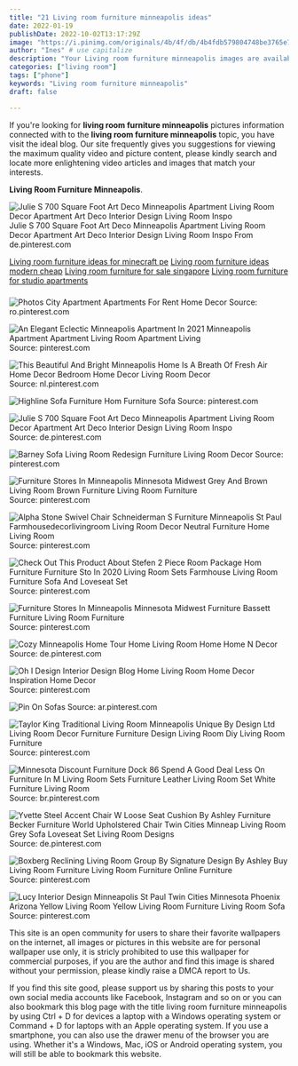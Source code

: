 ```yaml
---
title: "21 Living room furniture minneapolis ideas"
date: 2022-01-19
publishDate: 2022-10-02T13:17:29Z
image: "https://i.pinimg.com/originals/4b/4f/db/4b4fdb579804748be3765e70a447980d.jpg"
author: "Ines" # use capitalize
description: "Your Living room furniture minneapolis images are available in this site. Living room furniture minneapolis are a topic that is being searched for and liked by netizens today. You can Get the Living room furniture minneapolis files here. Get all royalty-free vectors."
categories: ["living room"]
tags: ["phone"]
keywords: "Living room furniture minneapolis"
draft: false

---
```


If you're looking for **living room furniture minneapolis** pictures information connected with to the **living room furniture minneapolis** topic, you have visit the ideal  blog.  Our site frequently  gives you  suggestions  for viewing  the maximum  quality video and picture  content, please kindly search and locate more enlightening video articles and images  that match your interests.

**Living Room Furniture Minneapolis**. 

![Julie S 700 Square Foot Art Deco Minneapolis Apartment Living Room Decor Apartment Art Deco Interior Design Living Room Inspo](https://i.pinimg.com/originals/c1/18/72/c11872fdefeb3a4a97f7d4ac230b5014.jpg "Julie S 700 Square Foot Art Deco Minneapolis Apartment Living Room Decor Apartment Art Deco Interior Design Living Room Inspo")
Julie S 700 Square Foot Art Deco Minneapolis Apartment Living Room Decor Apartment Art Deco Interior Design Living Room Inspo From de.pinterest.com

[Living room furniture ideas for minecraft pe](/living-room-furniture-ideas-for-minecraft-pe/)
[Living room furniture ideas modern cheap](/living-room-furniture-ideas-modern-cheap/)
[Living room furniture for sale singapore](/living-room-furniture-for-sale-singapore/)
[Living room furniture for studio apartments](/living-room-furniture-for-studio-apartments/)



### 

 


![Photos City Apartment Apartments For Rent Home Decor](https://i.pinimg.com/originals/52/ee/23/52ee235b8bc8bf18f00da669e72f2490.jpg "Photos City Apartment Apartments For Rent Home Decor")
Source: ro.pinterest.com

 

![An Elegant Eclectic Minneapolis Apartment In 2021 Minneapolis Apartment Apartment Living Room Apartment Living](https://i.pinimg.com/originals/6d/a7/71/6da771b6e6149943686e17d4fbcf9a11.jpg "An Elegant Eclectic Minneapolis Apartment In 2021 Minneapolis Apartment Apartment Living Room Apartment Living")
Source: pinterest.com

 

![This Beautiful And Bright Minneapolis Home Is A Breath Of Fresh Air Home Decor Bedroom Home Decor Living Room Decor](https://i.pinimg.com/originals/4c/6e/a4/4c6ea4cdf9e9dbd61ea3e170b8b7cd45.jpg "This Beautiful And Bright Minneapolis Home Is A Breath Of Fresh Air Home Decor Bedroom Home Decor Living Room Decor")
Source: nl.pinterest.com

 

![Highline Sofa Furniture Hom Furniture Sofa](https://i.pinimg.com/originals/f0/80/dd/f080dddda9040a197456dad1b77b3b38.jpg "Highline Sofa Furniture Hom Furniture Sofa")
Source: pinterest.com

 

![Julie S 700 Square Foot Art Deco Minneapolis Apartment Living Room Decor Apartment Art Deco Interior Design Living Room Inspo](https://i.pinimg.com/originals/c1/18/72/c11872fdefeb3a4a97f7d4ac230b5014.jpg "Julie S 700 Square Foot Art Deco Minneapolis Apartment Living Room Decor Apartment Art Deco Interior Design Living Room Inspo")
Source: de.pinterest.com

 

![Barney Sofa Living Room Redesign Furniture Living Room Decor](https://i.pinimg.com/originals/28/d5/0e/28d50ea32b2d18945086b44c8eecd93c.jpg "Barney Sofa Living Room Redesign Furniture Living Room Decor")
Source: pinterest.com

 

![Furniture Stores In Minneapolis Minnesota Midwest Grey And Brown Living Room Brown Furniture Living Room Furniture](https://i.pinimg.com/originals/56/13/67/5613677be50d5c1caeea087a2904b5d5.jpg "Furniture Stores In Minneapolis Minnesota Midwest Grey And Brown Living Room Brown Furniture Living Room Furniture")
Source: pinterest.com

 

![Alpha Stone Swivel Chair Schneiderman S Furniture Minneapolis St Paul Farmhousedecorlivingroom Living Room Decor Neutral Furniture Home Living Room](https://i.pinimg.com/originals/27/6e/0c/276e0cfb09b629b92a3211ff5948694a.jpg "Alpha Stone Swivel Chair Schneiderman S Furniture Minneapolis St Paul Farmhousedecorlivingroom Living Room Decor Neutral Furniture Home Living Room")
Source: pinterest.com

 

![Check Out This Product About Stefen 2 Piece Room Package Hom Furniture Furniture Sto In 2020 Living Room Sets Farmhouse Living Room Furniture Sofa And Loveseat Set](https://i.pinimg.com/originals/30/82/69/30826967a05414f05365f5869c34c87e.jpg "Check Out This Product About Stefen 2 Piece Room Package Hom Furniture Furniture Sto In 2020 Living Room Sets Farmhouse Living Room Furniture Sofa And Loveseat Set")
Source: pinterest.com

 

![Furniture Stores In Minneapolis Minnesota Midwest Furniture Bassett Furniture Living Room Furniture](https://i.pinimg.com/originals/5c/86/36/5c86369f017f4a76957a4c3c1445dd37.jpg "Furniture Stores In Minneapolis Minnesota Midwest Furniture Bassett Furniture Living Room Furniture")
Source: pinterest.com

 

![Cozy Minneapolis Home Tour Home Living Room Home Home N Decor](https://i.pinimg.com/originals/6d/82/17/6d8217fb99a9e647e2782b685854a6a7.jpg "Cozy Minneapolis Home Tour Home Living Room Home Home N Decor")
Source: de.pinterest.com

 

![Oh I Design Interior Design Blog Home Living Room Home Decor Inspiration Home Decor](https://i.pinimg.com/originals/19/94/0a/19940ac8231bfe8fafc5d1c6b9d36b36.jpg "Oh I Design Interior Design Blog Home Living Room Home Decor Inspiration Home Decor")
Source: pinterest.com

 

![Pin On Sofas](https://i.pinimg.com/736x/b1/20/c3/b120c3a699fbb0a3c886af87f770921b.jpg "Pin On Sofas")
Source: ar.pinterest.com

 

![Taylor King Traditional Living Room Minneapolis Unique By Design Ltd Living Room Decor Furniture Furniture Design Living Room Diy Living Room Furniture](https://i.pinimg.com/originals/37/d3/08/37d308bf70ea4cd8b3c46038e9db490d.jpg "Taylor King Traditional Living Room Minneapolis Unique By Design Ltd Living Room Decor Furniture Furniture Design Living Room Diy Living Room Furniture")
Source: pinterest.com

 

![Minnesota Discount Furniture Dock 86 Spend A Good Deal Less On Furniture In M Living Room Sets Furniture Leather Living Room Set White Furniture Living Room](https://i.pinimg.com/originals/13/6b/cb/136bcb393335e48794815daee2567755.jpg "Minnesota Discount Furniture Dock 86 Spend A Good Deal Less On Furniture In M Living Room Sets Furniture Leather Living Room Set White Furniture Living Room")
Source: br.pinterest.com

 

![Yvette Steel Accent Chair W Loose Seat Cushion By Ashley Furniture Becker Furniture World Upholstered Chair Twin Cities Minneap Living Room Grey Sofa Loveseat Set Living Room Designs](https://i.pinimg.com/originals/b6/c5/bc/b6c5bcf6a74fa1330a693d7e67c7cf61.jpg "Yvette Steel Accent Chair W Loose Seat Cushion By Ashley Furniture Becker Furniture World Upholstered Chair Twin Cities Minneap Living Room Grey Sofa Loveseat Set Living Room Designs")
Source: de.pinterest.com

 

![Boxberg Reclining Living Room Group By Signature Design By Ashley Buy Living Room Furniture Living Room Furniture Online Furniture](https://i.pinimg.com/originals/94/7d/ab/947dab61eb253bcad0b3009669cc3b89.png "Boxberg Reclining Living Room Group By Signature Design By Ashley Buy Living Room Furniture Living Room Furniture Online Furniture")
Source: pinterest.com

 

![Lucy Interior Design Minneapolis St Paul Twin Cities Minnesota Phoenix Arizona Yellow Living Room Yellow Living Room Furniture Living Room Sofa](https://i.pinimg.com/originals/4b/4f/db/4b4fdb579804748be3765e70a447980d.jpg "Lucy Interior Design Minneapolis St Paul Twin Cities Minnesota Phoenix Arizona Yellow Living Room Yellow Living Room Furniture Living Room Sofa")
Source: pinterest.com

 

This site is an open community for users to share their favorite wallpapers on the internet, all images or pictures in this website are for personal wallpaper use only, it is stricly prohibited to use this wallpaper for commercial purposes, if you are the author and find this image is shared without your permission, please kindly raise a DMCA report to Us.

If you find this site good, please support us by sharing this posts to your own social media accounts like Facebook, Instagram and so on or you can also bookmark this blog page with the title living room furniture minneapolis by using Ctrl + D for devices a laptop with a Windows operating system or Command + D for laptops with an Apple operating system. If you use a smartphone, you can also use the drawer menu of the browser you are using. Whether it's a Windows, Mac, iOS or Android operating system, you will still be able to bookmark this website.
